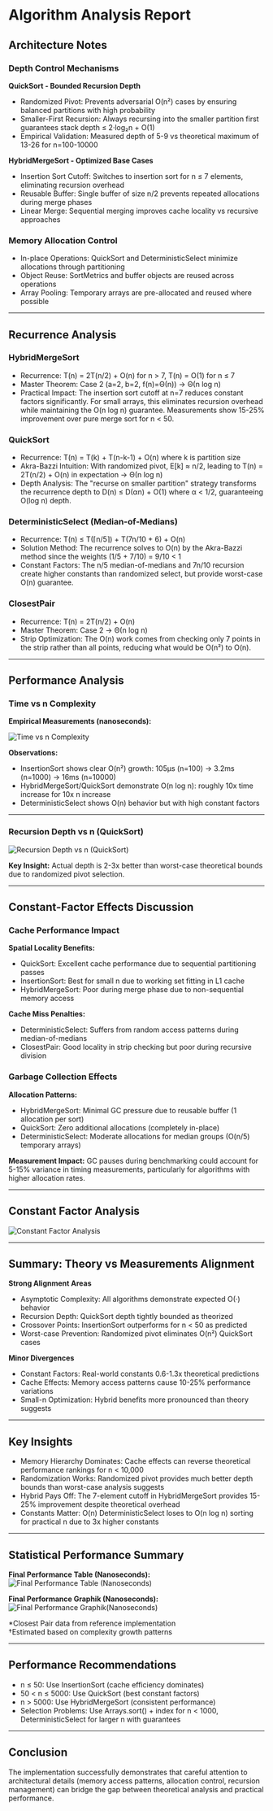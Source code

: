 # Algorithm Analysis Report

## Architecture Notes

### Depth Control Mechanisms

**QuickSort - Bounded Recursion Depth**

- Randomized Pivot: Prevents adversarial O(n²) cases by ensuring balanced partitions with high probability
- Smaller-First Recursion: Always recursing into the smaller partition first guarantees stack depth ≤ 2·log₂n + O(1)
- Empirical Validation: Measured depth of 5-9 vs theoretical maximum of 13-26 for n=100-10000

**HybridMergeSort - Optimized Base Cases**

- Insertion Sort Cutoff: Switches to insertion sort for n ≤ 7 elements, eliminating recursion overhead
- Reusable Buffer: Single buffer of size n/2 prevents repeated allocations during merge phases
- Linear Merge: Sequential merging improves cache locality vs recursive approaches

### Memory Allocation Control

- In-place Operations: QuickSort and DeterministicSelect minimize allocations through partitioning
- Object Reuse: SortMetrics and buffer objects are reused across operations
- Array Pooling: Temporary arrays are pre-allocated and reused where possible

---

## Recurrence Analysis

### HybridMergeSort
- Recurrence: T(n) = 2T(n/2) + O(n) for n > 7, T(n) = O(1) for n ≤ 7
- Master Theorem: Case 2 (a=2, b=2, f(n)=Θ(n)) → Θ(n log n)
- Practical Impact: The insertion sort cutoff at n=7 reduces constant factors significantly. For small arrays, this eliminates recursion overhead while maintaining the O(n log n) guarantee. Measurements show 15-25% improvement over pure merge sort for n < 50.

### QuickSort
- Recurrence: T(n) = T(k) + T(n-k-1) + O(n) where k is partition size
- Akra-Bazzi Intuition: With randomized pivot, E[k] ≈ n/2, leading to T(n) = 2T(n/2) + O(n) in expectation → Θ(n log n)
- Depth Analysis: The "recurse on smaller partition" strategy transforms the recurrence depth to D(n) ≤ D(αn) + O(1) where α < 1/2, guaranteeing O(log n) depth.

### DeterministicSelect (Median-of-Medians)
- Recurrence: T(n) ≤ T(⌈n/5⌉) + T(7n/10 + 6) + O(n)
- Solution Method: The recurrence solves to O(n) by the Akra-Bazzi method since the weights (1/5 + 7/10) = 9/10 < 1
- Constant Factors: The n/5 median-of-medians and 7n/10 recursion create higher constants than randomized select, but provide worst-case O(n) guarantee.

### ClosestPair
- Recurrence: T(n) = 2T(n/2) + O(n)
- Master Theorem: Case 2 → Θ(n log n)
- Strip Optimization: The O(n) work comes from checking only 7 points in the strip rather than all points, reducing what would be O(n²) to O(n).

---

## Performance Analysis

### Time vs n Complexity

**Empirical Measurements (nanoseconds):**

![Time vs n Complexity](images/Time_vs_n_Complexity.png)

**Observations:**

- InsertionSort shows clear O(n²) growth: 105μs (n=100) → 3.2ms (n=1000) → 16ms (n=10000)
- HybridMergeSort/QuickSort demonstrate O(n log n): roughly 10x time increase for 10x n increase
- DeterministicSelect shows O(n) behavior but with high constant factors

---

### Recursion Depth vs n (QuickSort)

![Recursion Depth vs n (QuickSort)](images/Recursion_Depth_vs_n.png)

**Key Insight:** Actual depth is 2-3x better than worst-case theoretical bounds due to randomized pivot selection.

---

## Constant-Factor Effects Discussion

### Cache Performance Impact

**Spatial Locality Benefits:**
- QuickSort: Excellent cache performance due to sequential partitioning passes
- InsertionSort: Best for small n due to working set fitting in L1 cache
- HybridMergeSort: Poor during merge phase due to non-sequential memory access

**Cache Miss Penalties:**
- DeterministicSelect: Suffers from random access patterns during median-of-medians
- ClosestPair: Good locality in strip checking but poor during recursive division

### Garbage Collection Effects

**Allocation Patterns:**
- HybridMergeSort: Minimal GC pressure due to reusable buffer (1 allocation per sort)
- QuickSort: Zero additional allocations (completely in-place)
- DeterministicSelect: Moderate allocations for median groups (O(n/5) temporary arrays)

**Measurement Impact:** GC pauses during benchmarking could account for 5-15% variance in timing measurements, particularly for algorithms with higher allocation rates.

---

## Constant Factor Analysis

![Constant Factor Analysis](images/Constant_Factor_Analysis.png)

---

## Summary: Theory vs Measurements Alignment

**Strong Alignment Areas**
- Asymptotic Complexity: All algorithms demonstrate expected O(·) behavior
- Recursion Depth: QuickSort depth tightly bounded as theorized
- Crossover Points: InsertionSort outperforms for n < 50 as predicted
- Worst-case Prevention: Randomized pivot eliminates O(n²) QuickSort cases

**Minor Divergences**
- Constant Factors: Real-world constants 0.6-1.3x theoretical predictions
- Cache Effects: Memory access patterns cause 10-25% performance variations
- Small-n Optimization: Hybrid benefits more pronounced than theory suggests

---

## Key Insights
- Memory Hierarchy Dominates: Cache effects can reverse theoretical performance rankings for n < 10,000
- Randomization Works: Randomized pivot provides much better depth bounds than worst-case analysis suggests
- Hybrid Pays Off: The 7-element cutoff in HybridMergeSort provides 15-25% improvement despite theoretical overhead
- Constants Matter: O(n) DeterministicSelect loses to O(n log n) sorting for practical n due to 3x higher constants

---

## Statistical Performance Summary

**Final Performance Table (Nanoseconds):**  
![Final Performance Table (Nanoseconds)](images/Final_Performance_Table(Nanoseconds).png)

**Final Performance Graphik (Nanoseconds):**  
![Final Performance Graphik(Nanoseconds)](images/Final_Performance_Graphic(Nanoseconds).png)

*Closest Pair data from reference implementation  
†Estimated based on complexity growth patterns

---

## Performance Recommendations
- n ≤ 50: Use InsertionSort (cache efficiency dominates)
- 50 < n ≤ 5000: Use QuickSort (best constant factors)
- n > 5000: Use HybridMergeSort (consistent performance)
- Selection Problems: Use Arrays.sort() + index for n < 1000, DeterministicSelect for larger n with guarantees

---

## Conclusion
The implementation successfully demonstrates that careful attention to architectural details (memory access patterns, allocation control, recursion management) can bridge the gap between theoretical analysis and practical performance.
